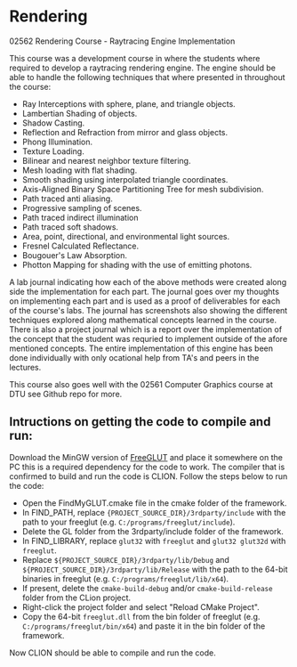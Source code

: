 # Rendering
02562 Rendering Course - Raytracing Engine Implementation    

This course was a development course in where the students where required to develop a raytracing rendering engine. The engine should be able to handle the following techniques that where presented in throughout the course:

- Ray Interceptions with sphere, plane, and triangle objects.
- Lambertian Shading of objects.
- Shadow Casting.
- Reflection and Refraction from mirror and glass objects.
- Phong Illumination.
- Texture Loading.
- Bilinear and nearest neighbor texture filtering.
- Mesh loading with flat shading.
- Smooth shading using interpolated triangle coordinates.
- Axis-Aligned Binary Space Partitioning Tree for mesh subdivision.
- Path traced anti aliasing.
- Progressive sampling of scenes.
- Path traced indirect illumination
- Path traced soft shadows.
- Area, point, directional, and environmental light sources.
- Fresnel Calculated Reflectance.
- Bougouer's Law Absorption.
- Photton Mapping for shading with the use of emitting photons.

A lab journal indicating how each of the above methods were created along side the implementation for each part. The journal goes over my thoughts on implementing each part and is used as a proof of deliverables for each of the course's labs. The journal has screenshots also showing the different techniques explored along mathematical concepts learned in the course. There is also a project journal which is a report over the implementation of the concept that the student was requried to implement outside of the afore mentioned concepts. The entire implementation of this engine has been done individually with only ocational help from TA's and peers in the lectures. 

This course also goes well with the 02561 Computer Graphics course at DTU see Github repo for more.


## Intructions on getting the code to compile and run:
Download the MinGW version of [FreeGLUT](https://www.transmissionzero.co.uk/software/freeglut-devel/) and place it somewhere on the PC this is a required dependency for the code to work. The compiler that is confirmed to build and run the code is CLION. Follow the steps below to run the code:

- Open the FindMyGLUT.cmake file in the cmake folder of the framework. 
- In FIND_PATH, replace `{PROJECT_SOURCE_DIR}/3rdparty/include` with the path to your freeglut (e.g. `C:/programs/freeglut/include`).
- Delete the GL folder from the 3rdparty/include folder of the framework.
- In FIND_LIBRARY, replace `glut32` with `freeglut` and `glut32 glut32d` with `freeglut`. 
- Replace `${PROJECT_SOURCE_DIR}/3rdparty/lib/Debug` and `${PROJECT_SOURCE_DIR}/3rdparty/lib/Release` with the path to the 64-bit binaries in freeglut (e.g. `C:/programs/freeglut/lib/x64`).
- If present, delete the `cmake-build-debug` and/or `cmake-build-release` folder from the CLion project.
- Right-click the project folder and select "Reload CMake Project".
- Copy the 64-bit `freeglut.dll` from the bin folder of freeglut (e.g. `C:/programs/freeglut/bin/x64`) and paste it in the bin folder of the framework.

Now CLION should be able to compile and run the code.
